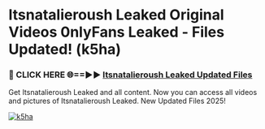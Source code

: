 # Itsnatalieroush Leaked Original Videos 0nlyFans Leaked - Files Updated! (k5ha)

<h3>🔴 CLICK HERE 🌐==►► <a href="https://tinyurl.com/ehrbuxhb" rel="nofollow">Itsnatalieroush Leaked Updated Files</a></h3>

Get Itsnatalieroush Leaked and all content. Now you can access all videos and pictures of Itsnatalieroush Leaked. New Updated Files 2025!

[![k5ha](https://i.imgur.com/lVYEuWS.gif)](https://tinyurl.com/ehrbuxhb)

